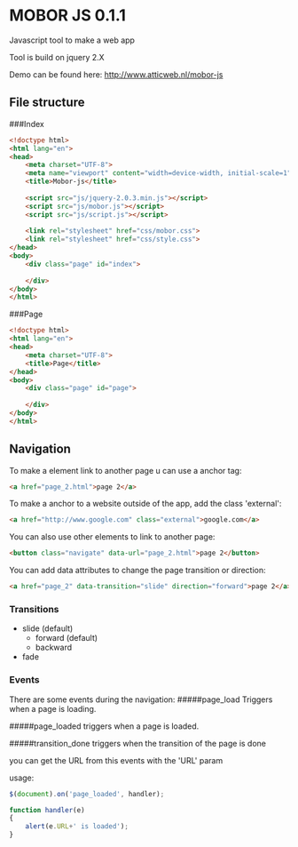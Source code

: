 # MOBOR JS 0.1.1
Javascript tool to make a web app

Tool is build on jquery 2.X

Demo can be found here:
http://www.atticweb.nl/mobor-js

## File structure
###Index
```html
<!doctype html>
<html lang="en">
<head>
	<meta charset="UTF-8">
	<meta name="viewport" content="width=device-width, initial-scale=1">
	<title>Mobor-js</title>
	
	<script src="js/jquery-2.0.3.min.js"></script>
	<script src="js/mobor.js"></script>
	<script src="js/script.js"></script>
	
	<link rel="stylesheet" href="css/mobor.css">
	<link rel="stylesheet" href="css/style.css">
</head>
<body>
	<div class="page" id="index">
		
	</div>
</body>
</html>
```
###Page
```html
<!doctype html>
<html lang="en">
<head>
	<meta charset="UTF-8">
	<title>Page</title>
</head>
<body>
	<div class="page" id="page">
		
	</div>
</body>
</html>
```
## Navigation
To make a element link to another page u can use a anchor tag:
```html
<a href="page_2.html">page 2</a>
```
To make a anchor to a website outside of the app, add the class 'external':
```html
<a href="http://www.google.com" class="external">google.com</a>
```
You can also use other elements to link to another page:
```html
<button class="navigate" data-url="page_2.html">page 2</button>
```
You can add data attributes to change the page transition or direction:
```html
<a href="page_2" data-transition="slide" direction="forward">page 2</a>
```
### Transitions
- slide (default)
  - forward (default)
  - backward
- fade

### Events

There are some events during the navigation:
#####page_load
Triggers when a page is loading.

#####page_loaded
triggers when a page is loaded.

#####transition_done
triggers when the transition of the page is done

you can get the URL from this events with the 'URL' param

usage:
```js
$(document).on('page_loaded', handler);

function handler(e)
{
	alert(e.URL+' is loaded');
}
```